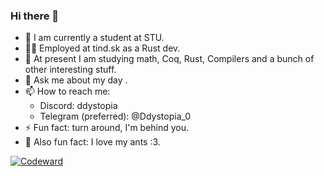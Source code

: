 ### Hi there 👋

- 🔭 I am currently a student at STU.
- 👩‍🏭 Employed at tind.sk as a Rust dev.
- 🌱 At present I am studying math, Coq, Rust, Compilers and a bunch of other interesting stuff.
- 💬 Ask me about my day <!-- ~~please~~ -->.
- 📫 How to reach me:
  - Discord: ddystopia
  - Telegram (preferred): @Ddystopia_0
- ⚡ Fun fact: turn around, I'm behind you.
- 🐜 Also fun fact: I love my ants :3.

<!--
[![wtlgo's github stats](https://github-readme-stats.vercel.app/api?username=Ddystopia&count_private=true&show_icons=true&theme=dracula)](https://github.com/anuraghazra/github-readme-stats)-->

[![Codeward](https://www.codewars.com/users/Ddystopia/badges/large)](https://www.codewars.com/users/Ddystopia)
<!--
[![Anurag's github stats](https://github-readme-stats.vercel.app/api?theme=cobalt&username=Ddystopia&count_private=truei&show_icons=false)](https://github.com/anuraghazra/github-readme-stats)
-->
<!--
[![Top Langs](https://github-readme-stats.vercel.app/api/top-langs/?username=anuraghazra)](https://github.com/anuraghazra/github-readme-stats)
-->
